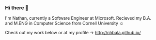 ### Hi there 👋

I'm Nathan, currently a Software Engineer at Microsoft. Recieved my B.A. and M.ENG in Computer Science from Cornell University ☺️

Check out my work below or at my profile ->  http://nhbala.github.io/

